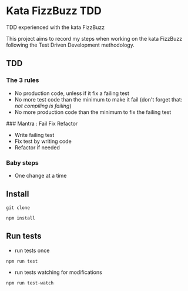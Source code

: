# Kata FizzBuzz TDD
TDD experienced with the kata FizzBuzz

This project aims to record my steps when working on the kata FizzBuzz following the Test Driven Development methodology.

## TDD 

### The 3 rules
- No production code, unless if it fix a failing test
- No more test code than the minimum to make it fail
(don't forget that: _not compiling is failing_)
- No more production code than the minimum to fix the failing test

### Mantra : Fail Fix Refactor
- Write failing test
- Fix test by writing code
- Refactor if needed

### Baby steps
- One change at a time


## Install

`git clone`

`npm install`

## Run tests

- run tests once

`npm run test`

- run tests watching for modifications

`npm run test-watch`
